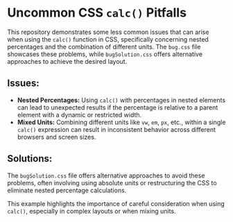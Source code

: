 # Uncommon CSS `calc()` Pitfalls

This repository demonstrates some less common issues that can arise when using the `calc()` function in CSS, specifically concerning nested percentages and the combination of different units.  The `bug.css` file showcases these problems, while `bugSolution.css` offers alternative approaches to achieve the desired layout.

## Issues:

* **Nested Percentages:** Using `calc()` with percentages in nested elements can lead to unexpected results if the percentage is relative to a parent element with a dynamic or restricted width.
* **Mixed Units:** Combining different units like `vw`, `em`, `px`, etc., within a single `calc()` expression can result in inconsistent behavior across different browsers and screen sizes.

## Solutions:

The `bugSolution.css` file offers alternative approaches to avoid these problems, often involving using absolute units or restructuring the CSS to eliminate nested percentage calculations.

This example highlights the importance of careful consideration when using `calc()`, especially in complex layouts or when mixing units.